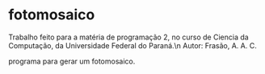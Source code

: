 # fotomosaico
Trabalho feito para a matéria de programação 2, no curso de Ciencia da Computação, da Universidade Federal do Paraná.\n
Autor:
Frasão, A. A. C.

programa para gerar um fotomosaico.
